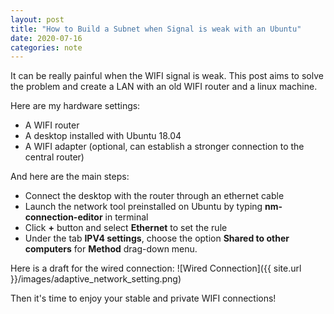 ```yaml
---
layout: post
title: "How to Build a Subnet when Signal is weak with an Ubuntu"
date: 2020-07-16
categories: note
---
```


It can be really painful when the WIFI signal is weak. This post aims to solve the problem and create a LAN with an old WIFI router and a linux machine. 

Here are my hardware settings:
* A WIFI router
* A desktop installed with Ubuntu 18.04
* A WIFI adapter (optional, can establish a stronger connection to the central router) 

And here are the main steps:
* Connect the desktop with the router through an ethernet cable
* Launch the network tool preinstalled on Ubuntu by typing **nm-connection-editor** in terminal
* Click **+** button and select **Ethernet** to set the rule
* Under the tab **IPV4 settings**, choose the option **Shared to other computers** for **Method** drag-down menu.

Here is a draft for the wired connection:
![Wired Connection]({{ site.url }}/images/adaptive_network_setting.png)

Then it's time to enjoy your stable and private WIFI connections!
